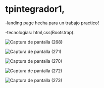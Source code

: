 # tpintegrador1, 
-landing page hecha para un trabajo practico!

-tecnologías: html,css(Bootstrap).  

![Captura de pantalla (268)](https://github.com/alannieto07/tpintegrador1/assets/110429020/e6f1bfb5-97ad-4aa7-8c02-dcf40035078a)

![Captura de pantalla (271)](https://github.com/alannieto07/tpintegrador1/assets/110429020/8ac76ee7-807a-4f8c-ad03-ac7cedad0a22)

![Captura de pantalla (270)](https://github.com/alannieto07/tpintegrador1/assets/110429020/82f53c8e-a06b-471b-9d08-267fb77c8f61)

![Captura de pantalla (272)](https://github.com/alannieto07/tpintegrador1/assets/110429020/37941d88-61ac-4e14-be27-2864194a73c5)

![Captura de pantalla (273)](https://github.com/alannieto07/tpintegrador1/assets/110429020/752019a6-4a1a-48c8-9923-4da2fa475284)
